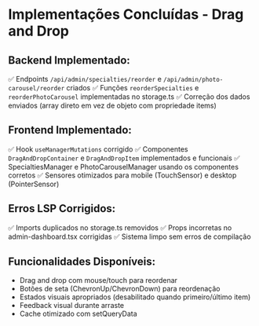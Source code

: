 # Implementações Concluídas - Drag and Drop

## Backend Implementado:
✅ Endpoints `/api/admin/specialties/reorder` e `/api/admin/photo-carousel/reorder` criados
✅ Funções `reorderSpecialties` e `reorderPhotoCarousel` implementadas no storage.ts
✅ Correção dos dados enviados (array direto em vez de objeto com propriedade items)

## Frontend Implementado:
✅ Hook `useManagerMutations` corrigido
✅ Componentes `DragAndDropContainer` e `DragAndDropItem` implementados e funcionais
✅ SpecialtiesManager e PhotoCarouselManager usando os componentes corretos
✅ Sensores otimizados para mobile (TouchSensor) e desktop (PointerSensor)

## Erros LSP Corrigidos:
✅ Imports duplicados no storage.ts removidos
✅ Props incorretas no admin-dashboard.tsx corrigidas
✅ Sistema limpo sem erros de compilação

## Funcionalidades Disponíveis:
- Drag and drop com mouse/touch para reordenar
- Botões de seta (ChevronUp/ChevronDown) para reordenação
- Estados visuais apropriados (desabilitado quando primeiro/último item)
- Feedback visual durante arraste
- Cache otimizado com setQueryData
